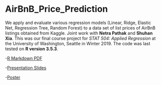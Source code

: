 # AirBnB_Price_Prediction

We apply and evaluate various regression models (Linear, Ridge, Elastic Net, Regression Tree, Random Forest) to a data set   of list prices of AirBnB listings obtained from Kaggle. Joint work with **Netra Pathak** and **Shuhan Xia**. This was our final course project for _STAT 504: Applied Regression_ at the University of Washington, Seattle in Winter 2019. The code was last tested on **R version 3.5.3**.

-[R Markdown PDF](https://github.com/ashwintan1/AirBnB_Price_Prediction/blob/main/Code%20and%20Data/Stats_504_Team_Project_Final.pdf)

-[Presentation Slides](https://github.com/ashwintan1/AirBnB_Price_Prediction/blob/main/Presentation%20Slides%20and%20Poster/Final%20Online%20Presentation.pdf)

-[Poster](https://github.com/ashwintan1/AirBnB_Price_Prediction/blob/main/Presentation%20Slides%20and%20Poster/Stat504poster%20Final%20version.pptx)